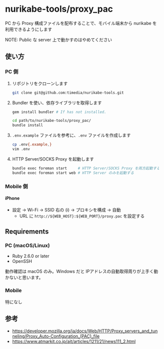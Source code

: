 # nurikabe-tools/proxy_pac

PC から Proxy 構成ファイルを配布することで、モバイル端末から nurikabe を利用できるようにします

NOTE: Public な server 上で動かすのはやめてください

## 使い方
### PC 側
1. リポジトリをクローンします
    ```sh
    git clone git@github.com:timedia/nurikabe-tools.git
    ```
2. Bundler を使い、依存ライブラリを取得します
    ```sh
    gem install bundler # If has not installed.

    cd path/to/nurikabe-tools/proxy_pac/
    bundle install
    ```
3. `.env.example` ファイルを参考に、`.env` ファイルを作成します
    ```sh
    cp .env{.example,}
    vim .env
    ```
4. HTTP Server/SOCKS Proxy を起動します
    ```sh
    bundle exec foreman start     # HTTP Server/SOCKS Proxy を両方起動する
    bundle exec foreman start web # HTTP Server のみを起動する
    ```

### Mobile 側
#### iPhone
* 設定 -> Wi-Fi -> SSID 右の (i) -> プロキシを構成 -> 自動
  * URL に `http://${WEB_HOST}:${WEB_PORT}/proxy.pac` を設定する

## Requirements
### PC (macOS/Linux)
  * Ruby 2.6.0 or later
  * OpenSSH

動作確認は macOS のみ。Windows だと IPアドレスの自動取得周りが上手く動かないと思います。

### Mobile
特になし

## 参考
* https://developer.mozilla.org/ja/docs/Web/HTTP/Proxy_servers_and_tunneling/Proxy_Auto-Configuration_(PAC)_file
* https://www.atmarkit.co.jp/ait/articles/1211/21/news111_2.html

